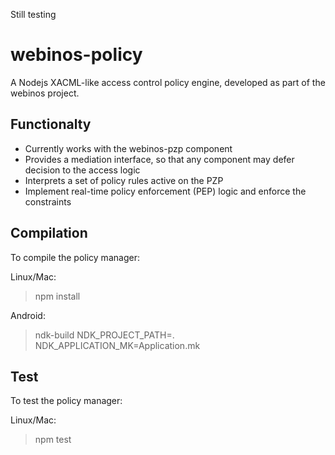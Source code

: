 Still testing
# webinos-policy 

A Nodejs XACML-like access control policy engine, developed as part of the webinos project.

## Functionalty

* Currently works with the webinos-pzp component
* Provides a mediation interface, so that any component may defer decision to the access logic
* Interprets a set of policy rules active on the PZP
* Implement real-time policy enforcement (PEP) logic and enforce the constraints

## Compilation

To compile the policy manager:

Linux/Mac: 
> npm install

Android:
> ndk-build NDK_PROJECT_PATH=. NDK_APPLICATION_MK=Application.mk

## Test

To test the policy manager:

Linux/Mac:
> npm test



